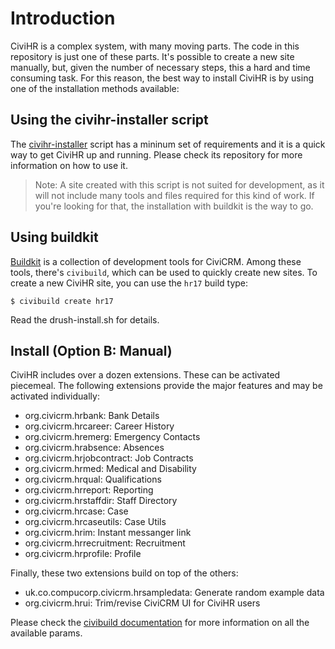 # Introduction

CiviHR is a complex system, with many moving parts. The code in this repository is just one of these parts. It's possible to create a new site manually, but, given the number of necessary steps, this a hard and time consuming task. For this reason, the best way to install CiviHR is by using one of the installation methods available: 

## Using the civihr-installer script

The [civihr-installer](https://github.com/compucorp/civihr-installer) script has a mininum set of requirements and it is a quick way to get CiviHR up and running. Please check its repository for more information on how to use it.

> Note: A site created with this script is not suited for development, as it will not include many tools and files required for this kind of work. If you're looking for that, the installation with buildkit is the way to go. 

## Using buildkit

[Buildkit](https://github.com/civicrm/civicrm-buildkit) is a collection of development tools for CiviCRM. Among these tools, there's `civibuild`, which can be used to quickly create new sites. To create a new CiviHR site, you can use the `hr17` build type:

```
$ civibuild create hr17
```

Read the drush-install.sh for details.

## Install (Option B: Manual)

CiviHR includes over a dozen extensions. These can be activated piecemeal.
The following extensions provide the major features and may be activated
individually:

 * org.civicrm.hrbank: Bank Details
 * org.civicrm.hrcareer: Career History
 * org.civicrm.hremerg: Emergency Contacts
 * org.civicrm.hrabsence: Absences
 * org.civicrm.hrjobcontract: Job Contracts
 * org.civicrm.hrmed: Medical and Disability
 * org.civicrm.hrqual: Qualifications
 * org.civicrm.hrreport: Reporting
 * org.civicrm.hrstaffdir: Staff Directory
  * org.civicrm.hrcase: Case
 * org.civicrm.hrcaseutils: Case Utils
 * org.civicrm.hrim: Instant messanger link
 * org.civicrm.hrrecruitment: Recruitment
 * org.civicrm.hrprofile: Profile

Finally, these two extensions build on top of the others:

 * uk.co.compucorp.civicrm.hrsampledata: Generate random example data
 * org.civicrm.hrui: Trim/revise CiviCRM UI for CiviHR users

Please check the [civibuild documentation](https://docs.civicrm.org/dev/en/latest/tools/civibuild/) for more information on all the available params. 
